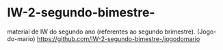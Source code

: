 # IW-2-segundo-bimestre-
material de IW do segundo ano (referentes ao segundo brimestre). 
(Jogo-do-mario) https://github.com/IW-2-segundo-bimestre-/jogodomario
